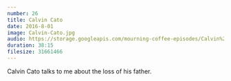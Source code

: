 ```yaml
---
number: 26
title: Calvin Cato
date: 2016-8-01
image: Calvin-Cato.jpg
audio: https://storage.googleapis.com/mourning-coffee-episodes/Calvin%20Cato%20Release.mp3: 
duration: 38:15
filesize: 31661466 
---
```


Calvin Cato talks to me about the loss of his father. 
